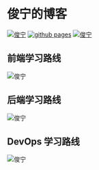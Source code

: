 # 俊宁的博客

[![俊宁](https://img.shields.io/website-up-down-green-red/https/youngjuing.js.org.svg)](https://youngjuning.cn)
[![github pages](https://github.com/youngjuning/youngjuning.cn/actions/workflows/gh-pages.yml/badge.svg)](https://github.com/youngjuning/youngjuning.cn/actions/workflows/gh-pages.yml)
[![俊宁](https://img.shields.io/badge/Made%20with-Markdown-1f425f.svg)](https://guides.github.com/features/mastering-markdown/)

## 前端学习路线

![俊宁](https://i.loli.net/2021/03/31/hYFQxyzriawD93k.png)

## 后端学习路线

![俊宁](https://i.loli.net/2021/03/31/adMZ9hxfGolt3CH.png)

## DevOps 学习路线

![俊宁](https://i.loli.net/2021/03/31/HTJUfCPLwQ31t87.png)
